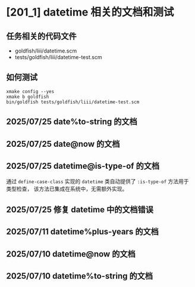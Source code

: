 # [201_1] datetime 相关的文档和测试

## 任务相关的代码文件

- goldfish/liii/datetime.scm
- tests/goldfish/liii/datetime-test.scm

## 如何测试

```
xmake config --yes
xmake b goldfish
bin/goldfish tests/goldfish/liii/datetime-test.scm
```

## 2025/07/25 date%to-string 的文档

## 2025/07/25 date@now 的文档

## 2025/07/25 datetime@is-type-of 的文档

通过 `define-case-class` 实现的 `datetime` 类自动提供了 `:is-type-of` 方法用于类型检查，
该方法已集成在系统中，无需额外实现。

## 2025/07/25 修复 datetime 中的文档错误

## 2025/07/11 datetime%plus-years 的文档

## 2025/07/10 datetime@now 的文档

## 2025/07/10 datetime%to-string 的文档
